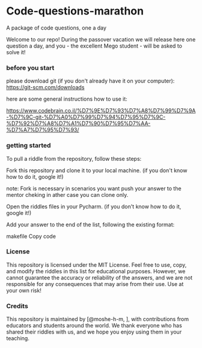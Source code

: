 # Code-questions-marathon
A package of code questions, one a day

Welcome to our repo! During the passover vacation we will release here one question a day, and you - the excellent Mego student - will be asked to solve it!

### before you start
please download git (if you don't already have it on your computer):
https://git-scm.com/downloads

here are some general instructions how to use it:

https://www.codebrain.co.il/%D7%9E%D7%93%D7%A8%D7%99%D7%9A-%D7%9C-git-%D7%A0%D7%99%D7%94%D7%95%D7%9C-%D7%92%D7%A8%D7%A1%D7%90%D7%95%D7%AA-%D7%A7%D7%95%D7%93/

### getting started 
To pull a riddle from the repository, follow these steps:

Fork this repository and clone it to your local machine. (if you don't know how to do it, google it!)

note: Fork is necessary in scenarios you want push your answer to the mentor cheking
in ather case you can clone only.

Open the riddles files in your Pycharm. (if you don't know how to do it, google it!)

Add your answer to the end of the list, following the existing format:

makefile
Copy code


### License
This repository is licensed under the MIT License. Feel free to use, copy, and modify the riddles in this list for educational purposes. However, we cannot guarantee the accuracy or reliability of the answers, and we are not responsible for any consequences that may arise from their use. Use at your own risk!

### Credits
This repository is maintained by [@moshe-h-m, ], with contributions from educators and students around the world. We thank everyone who has shared their riddles with us, and we hope you enjoy using them in your teaching.
